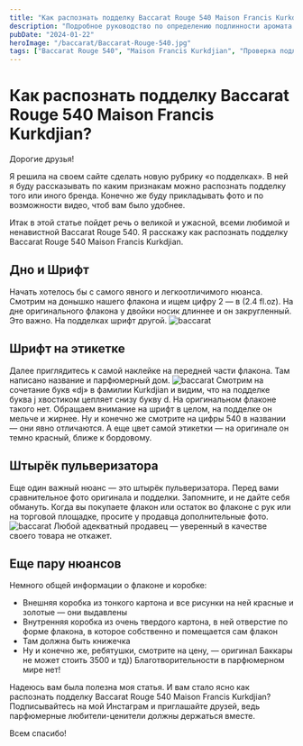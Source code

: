 ```yaml
---
title: "Как распознать подделку Baccarat Rouge 540 Maison Francis Kurkdjian?"
description: "Подробное руководство по определению подлинности аромата Baccarat Rouge 540 - все важные признаки оригинала"
pubDate: "2024-01-22"
heroImage: "/baccarat/Baccarat-Rouge-540.jpg"
tags: ["Baccarat Rouge 540", "Maison Francis Kurkdjian", "Проверка подлинности", "Советы"]
---
```


# Как распознать подделку Baccarat Rouge 540 Maison Francis Kurkdjian?

Дорогие друзья!

Я решила на своем сайте сделать новую рубрику «о подделках». В ней я буду рассказывать по каким признакам можно распознать подделку того или иного бренда. Конечно же буду прикладывать фото и по возможности видео, чтоб вам было удобнее.

Итак в этой статье пойдет речь о великой и ужасной, всеми любимой и ненавистной Baccarat Rouge 540. Я расскажу как распознать подделку Baccarat Rouge 540 Maison Francis Kurkdjian.

## Дно и Шрифт

Начать хотелось бы с самого явного и легкоотличимого нюанса. Смотрим на донышко нашего флакона и ищем цифру 2 — в (2.4 fl.oz). На дне оригинального флакона у двойки носик длиннее и он закругленный. Это важно. На подделках шрифт другой.
![baccarat](/baccarat/Rouge1.jpg)
## Шрифт на этикетке

Далее приглядитесь к самой наклейке на передней части флакона. Там написано название и парфюмерный дом.
![baccarat](/baccarat/Rouge2.jpg)
Смотрим на сочетание букв «dj» в фамилии Kurkdjian и видим, что на подделке буква j хвостиком цепляет снизу букву d. На оригинальном флаконе такого нет. Обращаем внимание на шрифт в целом, на подделке он мельче и жирнее. Ну и конечно же смотрите на цифры 540 в названии — они явно отличаются. А еще цвет самой этикетки — на оригинале он темно красный, ближе к бордовому.

## Штырёк пульверизатора

Еще один важный нюанс — это штырёк пульверизатора. Перед вами сравнительное фото оригинала и подделки. Запомните, и не дайте себя обмануть. Когда вы покупаете флакон или остаток во флаконе с рук или на торговой площадке, просите у продавца дополнительные фото.
![baccarat](/baccarat/Rouge3.jpg)
Любой адекватный продавец — уверенный в качестве своего товара не откажет.

## Еще пару нюансов

Немного общей информации о флаконе и коробке:

- Внешняя коробка из тонкого картона и все рисунки на ней красные и золотые — они выдавлены
- Внутренняя коробка из очень твердого картона, в ней отверстие по форме флакона, в которое собственно и помещается сам флакон
- Там должна быть книжечка
- Ну и конечно же, ребятушки, смотрите на цену, — оригинал Баккары не может стоить 3500 и тд)) Благотворительности в парфюмерном мире нет!

Надеюсь вам была полезна моя статья. И вам стало ясно как распознать подделку Baccarat Rouge 540 Maison Francis Kurkdjian? Подписывайтесь на мой Инстаграм и приглашайте друзей, ведь парфюмерные любители-ценители должны держаться вместе.

Всем спасибо!